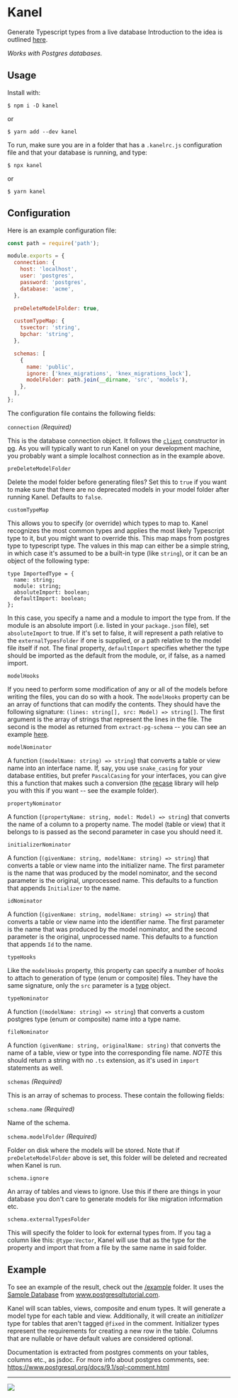 # Kanel

Generate Typescript types from a live database
Introduction to the idea is outlined [here](https://medium.com/@kristiandupont/generating-typescript-types-from-postgres-48661868ef84).

_Works with Postgres databases._

## Usage

Install with:

```
$ npm i -D kanel
```

or

```
$ yarn add --dev kanel
```

To run, make sure you are in a folder that has a `.kanelrc.js` configuration file and that your database is running, and type:

```
$ npx kanel
```

or

```
$ yarn kanel
```

## Configuration

Here is an example configuration file:

```javascript
const path = require('path');

module.exports = {
  connection: {
    host: 'localhost',
    user: 'postgres',
    password: 'postgres',
    database: 'acme',
  },

  preDeleteModelFolder: true,

  customTypeMap: {
    tsvector: 'string',
    bpchar: 'string',
  },

  schemas: [
    {
      name: 'public',
      ignore: ['knex_migrations', 'knex_migrations_lock'],
      modelFolder: path.join(__dirname, 'src', 'models'),
    },
  ],
};
```

The configuration file contains the following fields:

`connection` _(Required)_

This is the database connection object. It follows the [`client`](https://node-postgres.com/api/client) constructor in [pg](https://www.npmjs.com/package/pg). As you will typically want to run Kanel on your development machine, you probably want a simple localhost connection as in the example above.

`preDeleteModelFolder`

Delete the model folder before generating files? Set this to `true` if you want to make sure that there are no deprecated models in your model folder after running Kanel. Defaults to `false`.

`customTypeMap`

This allows you to specify (or override) which types to map to. Kanel recognizes the most common types and applies the most likely Typescript type to it, but you might want to override this. This map maps from postgres type to typescript type.
The values in this map can either be a simple string, in which case it's assumed to be a built-in type (like `string`), or it can be an object of the following type:

```
type ImportedType = {
  name: string;
  module: string;
  absoluteImport: boolean;
  defaultImport: boolean;
};
```

In this case, you specify a name and a module to import the type from. If the module is an absolute import (i.e. listed in your `package.json` file), set `absoluteImport` to true. If it's set to false, it will represent a path relative to the `externalTypesFolder` if one is supplied, or a path relative to the model file itself if not. The final property, `defaultImport` specifies whether the type should be imported as the default from the module, or, if false, as a named import.

`modelHooks`

If you need to perform some modification of any or all of the models before writing the files, you can do so with a hook. The `modelHooks` property can be an array of functions that can modify the contents. They should have the following signature: `(lines: string[], src: Model) => string[]`. The first argument is the array of strings that represent the lines in the file. The second is the model as returned from `extract-pg-schema` -- you can see an example [here](https://github.com/kristiandupont/extract-pg-schema#table).

`modelNominator`

A function (`(modelName: string) => string`) that converts a table or view name into an interface name. If, say, you use `snake_casing` for your database entities, but prefer `PascalCasing` for your interfaces, you can give this a function that makes such a conversion (the [recase](https://www.npmjs.com/package/@kristiandupont/recase) library will help you with this if you want -- see the example folder).

`propertyNominator`

A function (`(propertyName: string, model: Model) => string`) that converts the name of a column to a property name. The model (table or view) that it belongs to is passed as the second parameter in case you should need it.

`initializerNominator`

A function (`(givenName: string, modelName: string) => string`) that converts a table or view name into the initializer name. The first parameter is the name that was produced by the model nominator, and the second parameter is the original, unprocessed name. This defaults to a function that appends `Initializer` to the name.

`idNominator`

A function (`(givenName: string, modelName: string) => string`) that converts a table or view name into the identifier name. The first parameter is the name that was produced by the model nominator, and the second parameter is the original, unprocessed name. This defaults to a function that appends `Id` to the name.

`typeHooks`

Like the `modelHooks` property, this property can specify a number of hooks to attach to generation of type (enum or composite) files. They have the same signature, only the `src` parameter is a [type](https://github.com/kristiandupont/extract-pg-schema#type) object.

`typeNominator`

A function (`(modelName: string) => string`) that converts a custom postgres type (enum or composite) name into a type name.

`fileNominator`

A function `(givenName: string, originalName: string)` that converts the name of a table, view or type into the corresponding file name. _NOTE_ this should return a string with no `.ts` extension, as it's used in `import` statements as well.

`schemas` _(Required)_

This is an array of schemas to process.
These contain the following fields:

`schema.name` _(Required)_

Name of the schema.

`schema.modelFolder` _(Required)_

Folder on disk where the models will be stored. Note that if `preDeleteModelFolder` above is set, this folder will be deleted and recreated when Kanel is run.

`schema.ignore`

An array of tables and views to ignore. Use this if there are things in your database you don't care to generate models for like migration information etc.

`schema.externalTypesFolder`

This will specify the folder to look for external types from. If you tag a column like this: `@type:Vector`, Kanel will use that as the type for the property and import that from a file by the same name in said folder.

## Example

To see an example of the result, check out the [/example](example) folder. It uses the [Sample Database](https://www.postgresqltutorial.com/postgresql-sample-database/) from www.postgresqltutorial.com.

Kanel will scan tables, views, composite and enum types. It will generate a model type for each table and view. Additionally, it will create an _initializer_ type for tables that aren't tagged `@fixed` in the comment. Initializer types
represent the requirements for creating a new row in the table. Columns that are nullable or have default values are considered optional.

Documentation is extracted from postgres comments on your tables, columns etc., as jsdoc.
For more info about postgres comments, see: https://www.postgresql.org/docs/9.1/sql-comment.html

---

<img src="https://images.unsplash.com/photo-1530991472021-ce0e43475f6e?ixlib=rb-1.2.1&ixid=eyJhcHBfaWQiOjEyMDd9&auto=format&fit=crop&w=1350&q=80" />
